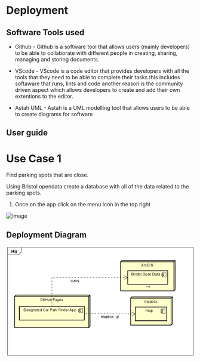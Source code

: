 # Deployment

## Software Tools used

- Github - Github is a software tool that allows users (mainly developers) to be able to collaborate with different people in creating, sharing, managing and storing documents.
  
- VScode - VScode is a code editor that provides developers with all the tools that they need to be able to complete their tasks this includes softaware that runs, lints and code another reason
  is the community driven aspect which allows developers to create and add their own extentions to the editor.
  
- Astah UML - Astah is a UML modelling tool that allows users to be able to create diagrams for software

## User guide

# Use Case 1

Find parking spots that are close.

Using Bristol opendata create a database with all of the data related to the parking spots.

1. Once on the app click on the menu icon in the top right

![image](https://github.com/Zxiona/Team-7/assets/82226228/f0abe4bd-70b8-4a37-b201-083803ec5e6b)


## Deployment Diagram

![Insert your Interaction/Deployment Diagrams for each use-case here.](diagrams/DeploymentDiagram.png)
